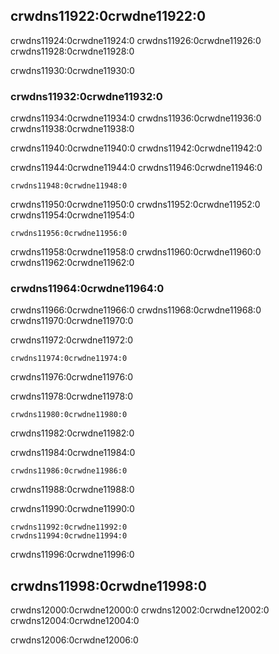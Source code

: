 ## crwdns11922:0crwdne11922:0

crwdns11924:0crwdne11924:0 crwdns11926:0crwdne11926:0 crwdns11928:0crwdne11928:0

crwdns11930:0crwdne11930:0

### crwdns11932:0crwdne11932:0

crwdns11934:0crwdne11934:0 crwdns11936:0crwdne11936:0 crwdns11938:0crwdne11938:0

crwdns11940:0crwdne11940:0 crwdns11942:0crwdne11942:0

crwdns11944:0crwdne11944:0 crwdns11946:0crwdne11946:0

```console
crwdns11948:0crwdne11948:0
```

crwdns11950:0crwdne11950:0 crwdns11952:0crwdne11952:0 crwdns11954:0crwdne11954:0

```text
crwdns11956:0crwdne11956:0
```

crwdns11958:0crwdne11958:0 crwdns11960:0crwdne11960:0 crwdns11962:0crwdne11962:0

### crwdns11964:0crwdne11964:0

crwdns11966:0crwdne11966:0 crwdns11968:0crwdne11968:0 crwdns11970:0crwdne11970:0

<span class="filename">crwdns11972:0crwdne11972:0</span>

```rust,ignore
crwdns11974:0crwdne11974:0
```


<span class="caption">crwdns11976:0crwdne11976:0</span>

crwdns11978:0crwdne11978:0

```console
crwdns11980:0crwdne11980:0
```

crwdns11982:0crwdne11982:0

crwdns11984:0crwdne11984:0

```console
crwdns11986:0crwdne11986:0
```

crwdns11988:0crwdne11988:0

<span class="filename">crwdns11990:0crwdne11990:0</span>

```text
crwdns11992:0crwdne11992:0
crwdns11994:0crwdne11994:0
```

crwdns11996:0crwdne11996:0

## crwdns11998:0crwdne11998:0

crwdns12000:0crwdne12000:0 crwdns12002:0crwdne12002:0 crwdns12004:0crwdne12004:0

crwdns12006:0crwdne12006:0
